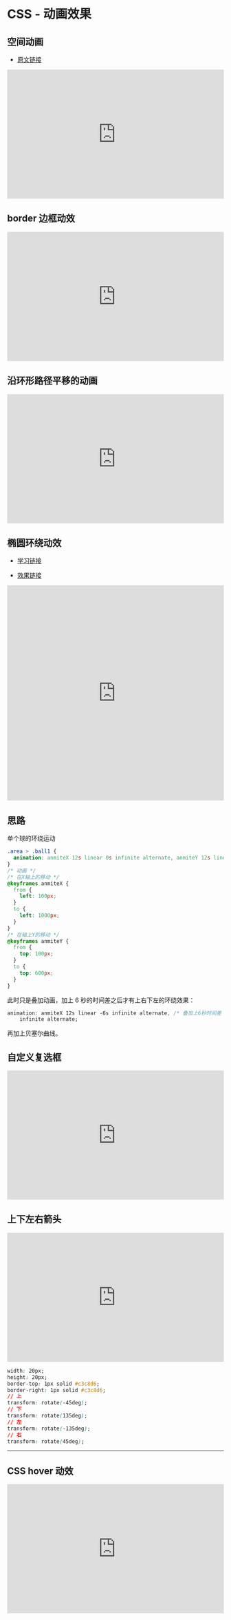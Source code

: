 # CSS - 动画效果

## 空间动画

- [原文链接](https://css-tricks.com/recreating-the-apple-music-hits-playlist-animation-in-css/)

<iframe height="300" style="width: 100%;" scrolling="no" title="Untitled" src="https://codepen.io/firefly1984982452/embed/JjpmMbX?default-tab=html%2Cresult" frameborder="no" loading="lazy" allowtransparency="true" allowfullscreen="true">
  See the Pen <a href="https://codepen.io/firefly1984982452/pen/JjpmMbX">
  Untitled</a> by 彭丹丹 (<a href="https://codepen.io/firefly1984982452">@firefly1984982452</a>)
  on <a href="https://codepen.io">CodePen</a>.
</iframe>

## border 边框动效

<iframe height="300" style="width: 100%;" scrolling="no" title="border边框动效" src="https://codepen.io/firefly1984982452/embed/eYVPyrN?default-tab=html%2Cresult" frameborder="no" loading="lazy" allowtransparency="true" allowfullscreen="true">
  See the Pen <a href="https://codepen.io/firefly1984982452/pen/eYVPyrN">
  border边框动效</a> by 彭丹丹 (<a href="https://codepen.io/firefly1984982452">@firefly1984982452</a>)
  on <a href="https://codepen.io">CodePen</a>.
</iframe>

## 沿环形路径平移的动画

<iframe height="300" style="width: 100%;" scrolling="no" title="沿环形路径平移的动画" src="https://codepen.io/firefly1984982452/embed/poaxpBv?default-tab=html%2Cresult" frameborder="no" loading="lazy" allowtransparency="true" allowfullscreen="true">
  See the Pen <a href="https://codepen.io/firefly1984982452/pen/poaxpBv">
  沿环形路径平移的动画</a> by 彭丹丹 (<a href="https://codepen.io/firefly1984982452">@firefly1984982452</a>)
  on <a href="https://codepen.io">CodePen</a>.
</iframe>

## 椭圆环绕动效

- [学习链接](https://www.cnblogs.com/lin494910940/p/14051631.html)

- [效果链接](https://firefly1984982452.github.io/my-web-page/oval-around.html)

<iframe height="500" style="width: 100%;" scrolling="no" title="椭圆环绕动效" src="https://codepen.io/firefly1984982452/embed/jOZeYjN?default-tab=result" frameborder="no" loading="lazy" allowtransparency="true" allowfullscreen="true">
  See the Pen <a href="https://codepen.io/firefly1984982452/pen/jOZeYjN">
  椭圆环绕动效</a> by 彭丹丹 (<a href="https://codepen.io/firefly1984982452">@firefly1984982452</a>)
  on <a href="https://codepen.io">CodePen</a>.
</iframe>

## 思路

单个球的环绕运动

```css
.area > .ball1 {
  animation: anmiteX 12s linear 0s infinite alternate, anmiteY 12s linear 0s infinite alternate;
}
/* 动画 */
/* 在X轴上的移动 */
@keyframes anmiteX {
  from {
    left: 100px;
  }
  to {
    left: 1000px;
  }
}
/* 在轴上Y的移动 */
@keyframes anmiteY {
  from {
    top: 100px;
  }
  to {
    top: 600px;
  }
}
```

此时只是叠加动画，加上 6 秒的时间差之后才有上右下左的环绕效果：

```css
animation: anmiteX 12s linear -6s infinite alternate, /* 叠加上6秒时间差 */ anmiteY 12s linear 0s
    infinite alternate;
```

再加上贝塞尔曲线。

## 自定义复选框

<iframe height="300" style="width: 100%;" scrolling="no" title="自定义复选框" src="https://codepen.io/firefly1984982452/embed/abqREXp?default-tab=html%2Cresult" frameborder="no" loading="lazy" allowtransparency="true" allowfullscreen="true">
  See the Pen <a href="https://codepen.io/firefly1984982452/pen/abqREXp">
  自定义复选框</a> by 彭丹丹 (<a href="https://codepen.io/firefly1984982452">@firefly1984982452</a>)
  on <a href="https://codepen.io">CodePen</a>.
</iframe>

## 上下左右箭头

<iframe height="300" style="width: 100%;" scrolling="no" title="上下左右箭头" src="https://codepen.io/firefly1984982452/embed/MWQPrzw?default-tab=html%2Cresult" frameborder="no" loading="lazy" allowtransparency="true" allowfullscreen="true">
  See the Pen <a href="https://codepen.io/firefly1984982452/pen/MWQPrzw">
  上下左右箭头</a> by 彭丹丹 (<a href="https://codepen.io/firefly1984982452">@firefly1984982452</a>)
  on <a href="https://codepen.io">CodePen</a>.
</iframe>

```css
width: 20px;
height: 20px;
border-top: 1px solid #c3c8d6;
border-right: 1px solid #c3c8d6;
// 上
transform: rotate(-45deg);
// 下
transform: rotate(135deg);
// 左
transform: rotate(-135deg);
// 右
transform: rotate(45deg);
```

---

## CSS hover 动效

<iframe height="300" style="width: 100%;" scrolling="no" title="CSS mouse-out transition effect" src="https://codepen.io/argyleink/embed/poEjvpd?default-tab=css%2Cresult" frameborder="no" loading="lazy" allowtransparency="true" allowfullscreen="true">
  See the Pen <a href="https://codepen.io/argyleink/pen/poEjvpd">
  CSS mouse-out transition effect</a> by Adam Argyle (<a href="https://codepen.io/argyleink">@argyleink</a>)
  on <a href="https://codepen.io">CodePen</a>.
</iframe>
